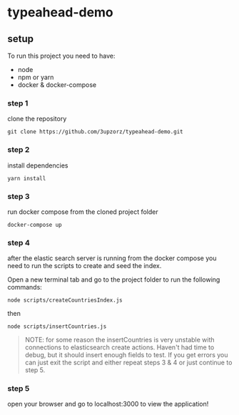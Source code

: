 # typeahead-demo

## setup
To run this project you need to have:
- node
- npm or yarn
- docker & docker-compose

### step 1
clone the repository

`git clone https://github.com/3upzorz/typeahead-demo.git`

### step 2
install dependencies

`yarn install`

### step 3
run docker compose from the cloned project folder

`docker-compose up`

### step 4
after the elastic search server is running from the docker compose you need to run the scripts to create and seed the index.

Open a new terminal tab and go to the project folder to run the following commands:

`node scripts/createCountriesIndex.js`

then

`node scripts/insertCountries.js`

>NOTE: for some reason the insertCountries is very unstable with connections to elasticsearch create actions. Haven't had time to debug, but it should insert enough fields to test. If you get errors you can just exit the script and either repeat steps 3 & 4 or just continue to step 5.

### step 5
open your browser and go to localhost:3000 to view the application!
